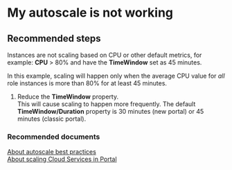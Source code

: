 <properties 
	pageTitle="My autoscale is not working"
	description="My autoscale is not working"
	service="microsoft.classiccompute"
	resource="domainnames"
	authors="jluk"
	displayOrder="6"
	selfHelpType="resource"
	supportTopicIds=""
	resourceTags=""	 
	productPesIds=""
	cloudEnvironments="public"
/>

# My autoscale is not working

## **Recommended steps**
Instances are not scaling based on CPU or other default metrics, for example: **CPU** > 80% and have the **TimeWindow** set as 45 minutes.

In this example, scaling will happen only when the average CPU value for *all* role instances is more than 80% for at least 45 minutes.

1. Reduce the **TimeWindow** property. <br>
This will cause scaling to happen more frequently. The default **TimeWindow/Duration** property is 30 minutes  (new portal) or 45 minutes (classic portal).

### **Recommended documents**
[About autoscale best practices](https://azure.microsoft.com/en-us/documentation/articles/insights-autoscale-best-practices/) <br>
[About scaling Cloud Services in Portal](https://azure.microsoft.com/en-us/documentation/articles/cloud-services-how-to-scale-portal/)